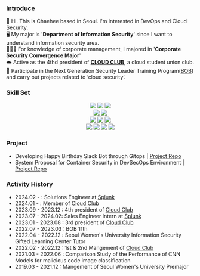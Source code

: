 ### Introduce
🤗 Hi. This is Chaehee based in Seoul. I'm interested in DevOps and Cloud Security.   
🖥️ My major is '**Department of Information Security**' since I want to understand information security area.      
🧑🏽‍💼 For knowledge of corporate management, I majored in '**Corporate Security Convergence Major**'   
☁️ Active as the 4thd president of **[CLOUD CLUB](https://www.cloudclub.kr/)**, a cloud student union club.     
🍚 Participate in the Next Generation Security Leader Training Program([BOB](https://www.kitribob.kr/)) and carry out projects related to ‘cloud security’.   

### Skill Set
<div align=center>
  <img src="https://img.shields.io/badge/python-3776AB?style=for-the-badge&logo=python&logoColor=white">
  <img src="https://img.shields.io/badge/r-276DC3?style=for-the-badge&logo=r&logoColor=white">
  <img src="https://img.shields.io/badge/c-00599C?style=for-the-badge&logo=c&logoColor=white">
  <br>
  
  <img src="https://img.shields.io/badge/linux-FCC624?style=for-the-badge&logo=linux&logoColor=black"> 
  <img src="https://img.shields.io/badge/amazonaws-232F3E?style=for-the-badge&logo=amazonaws&logoColor=white">  
  <br>
  
  <img src="https://img.shields.io/badge/docker-2496ED?style=for-the-badge&logo=docker&logoColor=white"> 
  <img src="https://img.shields.io/badge/kubernetes-326CE5?style=for-the-badge&logo=kubernetes&logoColor=white">
  <img src="https://img.shields.io/badge/terraform-7B42BC?style=for-the-badge&logo=terraform&logoColor=white">
  <br>
  
  <img src="https://img.shields.io/badge/Notion-000000?style=for-the-badge&logo=notion&logoColor=white">
  <img src="https://img.shields.io/badge/Slack-4A154B?style=for-the-badge&logo=slack&logoColor=white">
  <img src="https://img.shields.io/badge/github-181717?style=for-the-badge&logo=github&logoColor=white">
  <img src="https://img.shields.io/badge/gitlab-FC6D26?style=for-the-badge&logo=gitlab&logoColor=white">
  <br>
 </div>
 
### Project
- Developing Happy Birthday Slack Bot through Gitops | [Project Repo](https://github.com/cloud-club/GitOps-ChucarBot)   
- System Proposal for Container Security in DevSecOps Environment | [Project Repo](https://github.com/team-saba)   

### Activity History
- 2024.02 - : Solutions Engineer at [Splunk](https://www.splunk.com/)
- 2024.01 - : Member of [Cloud Club](https://www.cloudclub.kr/)
- 2023.09 - 2023.12 : 4th president of [Cloud Club](https://www.cloudclub.kr/)
- 2023.07 - 2024.02: Sales Engineer Intern at [Splunk](https://www.splunk.com/)
- 2023.01 - 2023.08 : 3rd president of [Cloud Club](https://www.cloudclub.kr/)   
- 2022.07 - 2023.03 : BOB 11th   
- 2022.04 - 2022.12 : Seoul Women's University Information Security Gifted Learning Center Tutor   
- 2022.02 - 2022.12 : 1st & 2nd Mangement of [Cloud Club](https://www.cloudclub.kr/)   
- 2021.03 - 2022.06 : Comparison Study of the Performance of CNN Models for malicious code image classification   
- 2019.03 - 2021.12 : Mangement of Seoul Women's University Premajor    
